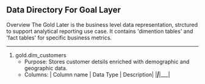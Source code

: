 Data Directory For Goal Layer 
-------------------------------------------------------------------------------------------------------------------------------------------
Overview 
The Gold Later is the business level data representation, strctured to support analytical reporting use case. It contains 'dimention tables'
and 'fact tables' for specific business metrics.

-------------------------------------------------------------------------------------------------------------------------------------------

1. gold.dim_customers
   * Purpose: Stores customer detsils enriched with demographic and geographic data.
   * Columns:
| Column name | Data Type | Description|
|___|___|___|

